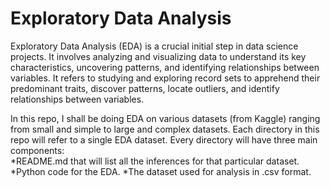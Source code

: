 # Exploratory Data Analysis
Exploratory Data Analysis (EDA) is a crucial initial step in data science projects. It involves analyzing and visualizing data to understand its key characteristics, uncovering patterns, and identifying relationships between variables. It refers to studying and exploring record sets to apprehend their predominant traits, discover patterns, locate outliers, and identify relationships between variables.
  
In this repo, I shall be doing EDA on various datasets (from Kaggle) ranging from small and simple to large and complex datasets. Each directory in this repo will refer to a single EDA dataset. Every directory will have three main components:  
*README.md that will list all the inferences for that particular dataset.  
*Python code for the EDA.
*The dataset used for analysis in .csv format.
